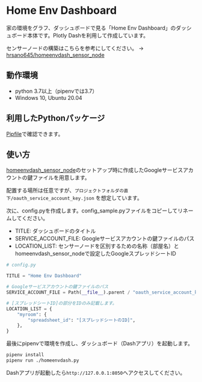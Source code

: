 # Home Env Dashboard

家の環境をグラフ、ダッシュボードで見る「Home Env Dashboard」のダッシュボード本体です。Plotly Dashを利用して作成しています。

センサーノードの構築はこちらを参考にしてください。 -> [hrsano645/homeenvdash_sensor_node](https://github.com/hrsano645/homeenvdash_sensor_node)

## 動作環境

- python 3.7以上（pipenvでは3.7）
- Windows 10, Ubuntu 20.04

## 利用したPythonパッケージ

[Pipfile](./Pipfile)で確認できます。

## 使い方

[homeenvdash_sensor_node](https://github.com/hrsano645/homeenvdash_sensor_node)のセットアップ時に作成したGoogleサービスアカウントの鍵ファイルを用意します。

配置する場所は任意ですが、`プロジェクトフォルダの直下/oauth_service_account_key.json` を想定しています。

次に、config.pyを作成します。config_sample.pyファイルをコピーしてリネームしてください。

- TITLE: ダッシュボードのタイトル
- SERVICE_ACCOUNT_FILE: Googleサービスアカウントの鍵ファイルのパス
- LOCATION_LIST: センサーノードを区別するための名称（部屋名）とhomeenvdash_sensor_nodeで設定したGoogleスプレッドシートID

```python
# config.py

TITLE = "Home Env Dashboard"

# Googleサービスアカウントの鍵ファイルのパス
SERVICE_ACCOUNT_FILE = Path(__file__).parent / "oauth_service_account_key.json"

# [スプレッドシートID]の部分をIDのみ記載します。
LOCATION_LIST = {
    "myroom": {
        "spreadsheet_id": "[スプレッドシートのID]",
    },
}
```

最後にpipenvで環境を作成し、ダッシュボード（Dashアプリ）を起動します。

```bash
pipenv install
pipenv run ./homeenvdash.py
```

Dashアプリが起動したら`http://127.0.0.1:8050`へアクセスしてください。
